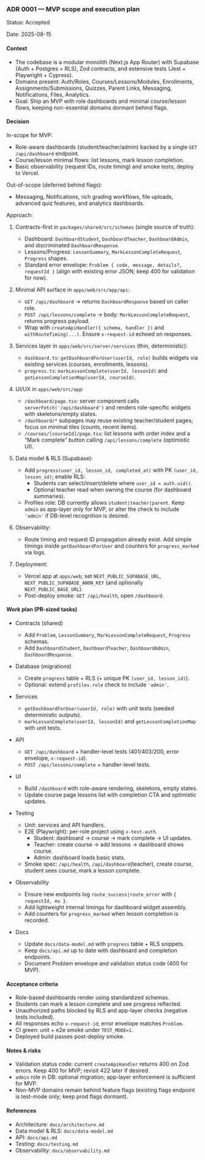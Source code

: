 ### ADR 0001 — MVP scope and execution plan

Status: Accepted

Date: 2025-08-15

#### Context

- The codebase is a modular monolith (Next.js App Router) with Supabase (Auth + Postgres + RLS), Zod contracts, and extensive tests (Jest + Playwright + Cypress).
- Domains present: Auth/Roles, Courses/Lessons/Modules, Enrollments, Assignments/Submissions, Quizzes, Parent Links, Messaging, Notifications, Files, Analytics.
- Goal: Ship an MVP with role dashboards and minimal course/lesson flows, keeping non-essential domains dormant behind flags.

#### Decision

In-scope for MVP:
- Role-aware dashboards (student/teacher/admin) backed by a single `GET /api/dashboard` endpoint.
- Course/lesson minimal flows: list lessons, mark lesson completion.
- Basic observability (request IDs, route timing) and smoke tests; deploy to Vercel.

Out-of-scope (deferred behind flags):
- Messaging, Notifications, rich grading workflows, file uploads, advanced quiz features, and analytics dashboards.

Approach:
1) Contracts-first in `packages/shared/src/schemas` (single source of truth):
   - Dashboard: `DashboardStudent`, `DashboardTeacher`, `DashboardAdmin`, and discriminated `DashboardResponse`.
   - Lessons/Progress: `LessonSummary`, `MarkLessonCompleteRequest`, `Progress` shapes.
   - Standard error envelope: `Problem { code, message, details?, requestId }` (align with existing error JSON; keep 400 for validation for now).

2) Minimal API surface in `apps/web/src/app/api`:
   - `GET /api/dashboard` → returns `DashboardResponse` based on caller role.
   - `POST /api/lessons/complete` → body: `MarkLessonCompleteRequest`, returns progress payload.
   - Wrap with `createApiHandler({ schema, handler })` and `withRouteTiming(...)`. Ensure `x-request-id` echoed on responses.

3) Services layer in `apps/web/src/server/services` (thin, deterministic):
   - `dashboard.ts`: `getDashboardForUser(userId, role)` builds widgets via existing services (courses, enrollments, lessons).
   - `progress.ts`: `markLessonComplete(userId, lessonId)` and `getLessonCompletionMap(userId, courseId)`.

4) UI/UX in `apps/web/src/app`:
   - `/dashboard/page.tsx`: server component calls `serverFetch('/api/dashboard')` and renders role-specific widgets with skeletons/empty states.
   - `/dashboard/*` subpages may reuse existing teacher/student pages; focus on minimal tiles (counts, recent items).
   - `/courses/[courseId]/page.tsx`: list lessons with order index and a “Mark complete” button calling `/api/lessons/complete` (optimistic UI).

5) Data model & RLS (Supabase):
   - Add `progress(user_id, lesson_id, completed_at)` with PK `(user_id, lesson_id)`; enable RLS:
     - Students can select/insert/delete where `user_id = auth.uid()`.
     - Optional teacher read when owning the course (for dashboard summaries).
   - Profiles role: DB currently allows `student|teacher|parent`. Keep `admin` as app-layer only for MVP, or alter the check to include `'admin'` if DB-level recognition is desired.

6) Observability:
   - Route timing and request ID propagation already exist. Add simple timings inside `getDashboardForUser` and counters for `progress_marked` via logs.

7) Deployment:
   - Vercel app at `apps/web`; set `NEXT_PUBLIC_SUPABASE_URL`, `NEXT_PUBLIC_SUPABASE_ANON_KEY` (and optionally `NEXT_PUBLIC_BASE_URL`).
   - Post-deploy smoke: `GET /api/health`, open `/dashboard`.

#### Work plan (PR-sized tasks)

- Contracts (shared)
  - Add `Problem`, `LessonSummary`, `MarkLessonCompleteRequest`, `Progress` schemas.
  - Add `DashboardStudent`, `DashboardTeacher`, `DashboardAdmin`, `DashboardResponse`.

- Database (migrations)
  - Create `progress` table + RLS (+ unique PK `(user_id, lesson_id)`).
  - Optional: extend `profiles.role` check to include `'admin'`.

- Services
  - `getDashboardForUser(userId, role)` with unit tests (seeded deterministic outputs).
  - `markLessonComplete(userId, lessonId)` and `getLessonCompletionMap` with unit tests.

- API
  - `GET /api/dashboard` + handler-level tests (401/403/200, error envelope, `x-request-id`).
  - `POST /api/lessons/complete` + handler-level tests.

- UI
  - Build `/dashboard` with role-aware rendering, skeletons, empty states.
  - Update course page lessons list with completion CTA and optimistic updates.

- Testing
  - Unit: services and API handlers.
  - E2E (Playwright): per-role project using `x-test-auth`.
    - Student: dashboard → course → mark complete → UI updates.
    - Teacher: create course → add lessons → dashboard shows course.
    - Admin: dashboard loads basic stats.
  - Smoke spec: `/api/health`, `/api/dashboard`(teacher), create course, student sees course, mark a lesson complete.

- Observability
  - Ensure new endpoints log `route_success|route_error` with `{ requestId, ms }`.
  - Add lightweight internal timings for dashboard widget assembly.
  - Add counters for `progress_marked` when lesson completion is recorded.

- Docs
  - Update `docs/data-model.md` with `progress` table + RLS snippets.
  - Keep `docs/api.md` up to date with dashboard and completion endpoints.
  - Document Problem envelope and validation status code (400 for MVP).

#### Acceptance criteria

- Role-based dashboards render using standardized schemas.
- Students can mark a lesson complete and see progress reflected.
- Unauthorized paths blocked by RLS and app-layer checks (negative tests included).
- All responses echo `x-request-id`; error envelope matches `Problem`.
- CI green: unit + e2e smoke under `TEST_MODE=1`.
- Deployed build passes post-deploy smoke.

#### Notes & risks

- Validation status code: current `createApiHandler` returns 400 on Zod errors. Keep 400 for MVP; revisit 422 later if desired.
- `admin` role in DB: optional migration; app-layer enforcement is sufficient for MVP.
- Non-MVP domains remain behind feature flags (existing flags endpoint is test-mode only; keep prod flags dormant).

#### References

- Architecture: `docs/architecture.md`
- Data model & RLS: `docs/data-model.md`
- API: `docs/api.md`
- Testing: `docs/testing.md`
- Observability: `docs/observability.md`


